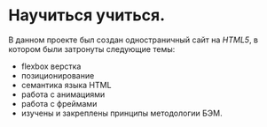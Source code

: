 # Научиться учиться.

В данном проекте был создан одностраничный сайт на *HTML5*, в котором были затронуты следующие темы:
* flexbox верстка
* позиционирование
* семантика языка HTML
* работа с анимациями
* работа с фреймами
* изучены и закреплены принципы методологии БЭМ.

